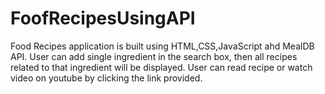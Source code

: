# FoofRecipesUsingAPI

Food Recipes application is built using HTML,CSS,JavaScript ahd MealDB API.
User can add single ingredient in the search box, then all recipes related to that ingredient will be displayed.
User can read recipe or watch video on youtube by clicking the link provided.
